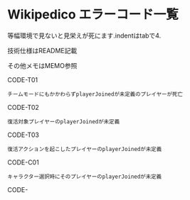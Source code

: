 # Wikipedico エラーコード一覧

等幅環境で見ないと見栄えが死にます.indentはtabで4.

技術仕様はREADME記載

その他メモはMEMO参照

CODE-T01

	チームモードにもかかわらずplayerJoinedが未定義のプレイヤーが死亡
	
CODE-T02

	復活対象プレイヤーのplayerJoinedが未定義
	
CODE-T03

	復活アクションを起こしたプレイヤーのplayerJoinedが未定義
	
CODE-C01
	
	キャラクター選択時にそのプレイヤーのplayerJoinedが未定義

CODE-